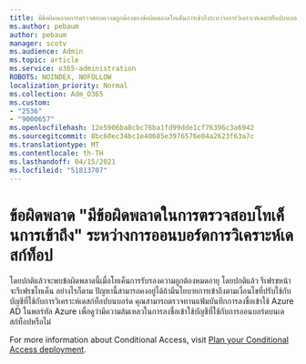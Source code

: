 ```yaml
---
title: มีข้อผิดพลาดการตรวจสอบความถูกต้องของข้อผิดพลาดโทเค็นการเข้าถึงระหว่างการวิเคราะห์เดสก์ท็อปบนบอร์ด
ms.author: pebaum
author: pebaum
manager: scotv
ms.audience: Admin
ms.topic: article
ms.service: o365-administration
ROBOTS: NOINDEX, NOFOLLOW
localization_priority: Normal
ms.collection: Adm_O365
ms.custom:
- "2536"
- "9000657"
ms.openlocfilehash: 12e5906ba8cbc76ba1fd99dde1cf76396c3a6942
ms.sourcegitcommit: 8bc60ec34bc1e40685e3976576e04a2623f63a7c
ms.translationtype: MT
ms.contentlocale: th-TH
ms.lasthandoff: 04/15/2021
ms.locfileid: "51813707"
---
```

# <a name="there-was-an-error-validating-access-token-error-during-desktop-analytics-onboarding"></a>ข้อผิดพลาด "มีข้อผิดพลาดในการตรวจสอบโทเค็นการเข้าถึง" ระหว่างการออนบอร์ดการวิเคราะห์เดสก์ท็อป

โดยปกติแล้วจะพบข้อผิดพลาดนี้เมื่อโทเค็นการรับรองความถูกต้องหมดอายุ โดยปกติแล้ว รีเฟรชหน้าจะรีเฟรชโทเค็น อย่างไรก็ตาม ปัญหานี้สามารถคงอยู่ได้ถ้ามีนโยบายการเข้าถึงตามเงื่อนไขที่ปรับใช้กับบัญชีที่ใช้กับการวิเคราะห์เดสก์ท็อปบนบอร์ด คุณสามารถตรวจทานแฟ้มบันทึกการลงชื่อเข้าใช้ Azure AD ในพอร์ทัล Azure เพื่อดูว่ามีความล้มเหลวในการลงชื่อเข้าใช้บัญชีที่ใช้กับการออนบอร์ดบนเดสก์ท็อปหรือไม่

For more information about Conditional Access, visit [Plan your Conditional Access deployment](https://docs.microsoft.com/azure/active-directory/conditional-access/plan-conditional-access).